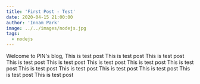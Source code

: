 ```yaml
---
title: 'First Post - Test'
date: 2020-04-15 21:00:00
author: 'Innam Park'
image: ../../images/nodejs.jpg
tags:
  - nodejs
---
```


Welcome to PIN's blog, This is test post This is test post This is test post This is test post  This is test post This is test post This is test post This is test post This is test post This is test post This is test post This is test post This is test post This is test post 